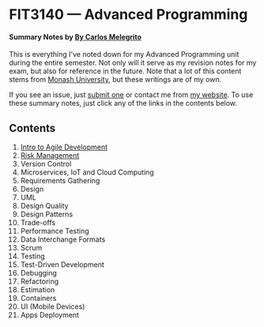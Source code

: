 # FIT3140 — Advanced Programming

#### Summary Notes by [By Carlos Melegrito](http://mlgrto.com)

This is everything I've noted down for my Advanced Programming unit during the entire semester. Not only will it serve as my revision notes for my exam, but also for reference in the future. Note that a lot of this content stems from [Monash University](http://www.monash.edu), but these writings are of my own.

If you see an issue, just [submit one](https://github.com/cjmlgrto/fit3140-notes/issues/new) or contact me from [my website](http://mlgrto.com/). To use these summary notes, just click any of the links in the contents below.

## Contents

1. [Intro to Agile Development](https://github.com/cjmlgrto/fit3140-notes/blob/master/notes/01-agile.md)
2. [Risk Management](https://github.com/cjmlgrto/fit3140-notes/blob/master/notes/02-risks.md)
3. Version Control
4. Microservices, IoT and Cloud Computing
5. Requirements Gathering
6. Design
7. UML
8. Design Quality
9. Design Patterns
10. Trade-offs
11. Performance Testing
12. Data Interchange Formats
13. Scrum
14. Testing
15. Test-Driven Development
16. Debugging
17. Refactoring
18. Estimation
19. Containers
20. UI (Mobile Devices)
21. Apps Deployment